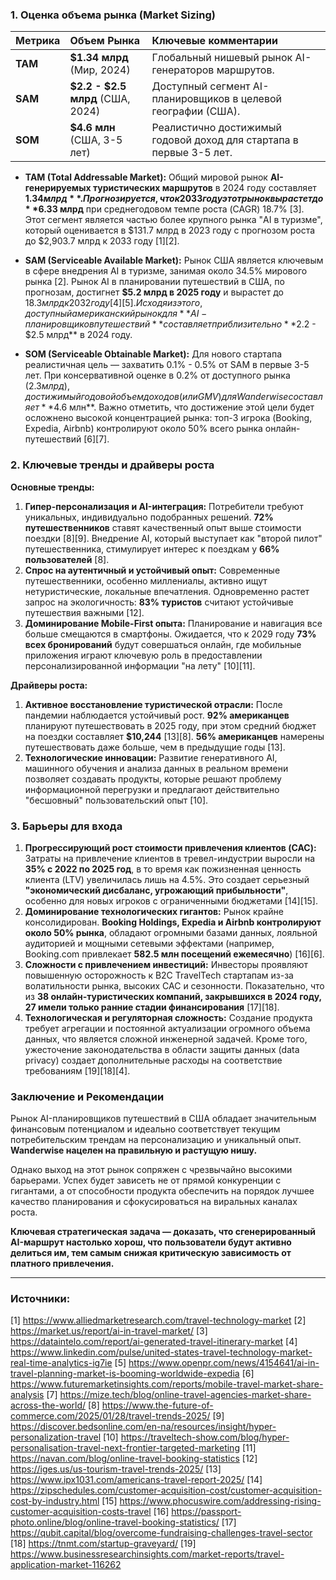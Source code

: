 ### 1. Оценка объема рынка (Market Sizing)

| Метрика | Объем Рынка | Ключевые комментарии |
| :--- | :--- | :--- |
| **TAM** | **$1.34 млрд** (Мир, 2024) | Глобальный нишевый рынок AI-генераторов маршрутов. |
| **SAM** | **$2.2 - $2.5 млрд** (США, 2024) | Доступный сегмент AI-планировщиков в целевой географии (США). |
| **SOM** | **$4.6 млн** (США, 3-5 лет) | Реалистично достижимый годовой доход для стартапа в первые 3-5 лет. |

*   **TAM (Total Addressable Market):**
    Общий мировой рынок **AI-генерируемых туристических маршрутов** в 2024 году составляет **$1.34 млрд**. Прогнозируется, что к 2033 году этот рынок вырастет до **$6.33 млрд** при среднегодовом темпе роста (CAGR) 18.7% [3]. Этот сегмент является частью более крупного рынка "AI в туризме", который оценивается в $131.7 млрд в 2023 году с прогнозом роста до $2,903.7 млрд к 2033 году [1][2].

*   **SAM (Serviceable Available Market):**
    Рынок США является ключевым в сфере внедрения AI в туризме, занимая около 34.5% мирового рынка [2]. Рынок AI в планировании путешествий в США, по прогнозам, достигнет **$5.2 млрд в 2025 году** и вырастет до $18.3 млрд к 2032 году [4][5]. Исходя из этого, доступный американский рынок для **AI-планировщиков путешествий** составляет приблизительно **$2.2 - $2.5 млрд** в 2024 году.

*   **SOM (Serviceable Obtainable Market):**
    Для нового стартапа реалистичная цель — захватить 0.1% - 0.5% от SAM в первые 3-5 лет. При консервативной оценке в 0.2% от доступного рынка ($2.3 млрд), достижимый годовой объем доходов (или GMV) для Wanderwise составляет **$4.6 млн**. Важно отметить, что достижение этой цели будет осложнено высокой концентрацией рынка: топ-3 игрока (Booking, Expedia, Airbnb) контролируют около 50% всего рынка онлайн-путешествий [6][7].

### 2. Ключевые тренды и драйверы роста

**Основные тренды:**

1.  **Гипер-персонализация и AI-интеграция:** Потребители требуют уникальных, индивидуально подобранных решений. **72% путешественников** ставят качественный опыт выше стоимости поездки [8][9]. Внедрение AI, который выступает как "второй пилот" путешественника, стимулирует интерес к поездкам у **66% пользователей** [8].
2.  **Спрос на аутентичный и устойчивый опыт:** Современные путешественники, особенно миллениалы, активно ищут нетуристические, локальные впечатления. Одновременно растет запрос на экологичность: **83% туристов** считают устойчивые путешествия важными [12].
3.  **Доминирование Mobile-First опыта:** Планирование и навигация все больше смещаются в смартфоны. Ожидается, что к 2029 году **73% всех бронирований** будут совершаться онлайн, где мобильные приложения играют ключевую роль в предоставлении персонализированной информации "на лету" [10][11].

**Драйверы роста:**

1.  **Активное восстановление туристической отрасли:** После пандемии наблюдается устойчивый рост. **92% американцев** планируют путешествовать в 2025 году, при этом средний бюджет на поездки составляет **$10,244** [13][8]. **56% американцев** намерены путешествовать даже больше, чем в предыдущие годы [13].
2.  **Технологические инновации:** Развитие генеративного AI, машинного обучения и анализа данных в реальном времени позволяет создавать продукты, которые решают проблему информационной перегрузки и предлагают действительно "бесшовный" пользовательский опыт [10].

### 3. Барьеры для входа

1.  **Прогрессирующий рост стоимости привлечения клиентов (CAC):** Затраты на привлечение клиентов в тревел-индустрии выросли на **35% с 2022 по 2025 год**, в то время как пожизненная ценность клиента (LTV) увеличилась лишь на 4.5%. Это создает серьезный **"экономический дисбаланс, угрожающий прибыльности"**, особенно для новых игроков с ограниченными бюджетами [14][15].
2.  **Доминирование технологических гигантов:** Рынок крайне консолидирован. **Booking Holdings, Expedia и Airbnb контролируют около 50% рынка**, обладают огромными базами данных, лояльной аудиторией и мощными сетевыми эффектами (например, Booking.com привлекает **582.5 млн посещений ежемесячно**) [16][6].
3.  **Сложности с привлечением инвестиций:** Инвесторы проявляют повышенную осторожность к B2C TravelTech стартапам из-за волатильности рынка, высоких CAC и сезонности. Показательно, что из **38 онлайн-туристических компаний, закрывшихся в 2024 году, 27 имели только ранние стадии финансирования** [17][18].
4.  **Технологическая и регуляторная сложность:** Создание продукта требует агрегации и постоянной актуализации огромного объема данных, что является сложной инженерной задачей. Кроме того, ужесточение законодательства в области защиты данных (data privacy) создает дополнительные расходы на соответствие требованиям [19][18][4].

### **Заключение и Рекомендации**

Рынок AI-планировщиков путешествий в США обладает значительным финансовым потенциалом и идеально соответствует текущим потребительским трендам на персонализацию и уникальный опыт. **Wanderwise нацелен на правильную и растущую нишу.**

Однако выход на этот рынок сопряжен с чрезвычайно высокими барьерами. Успех будет зависеть не от прямой конкуренции с гигантами, а от способности продукта обеспечить на порядок лучшее качество планирования и сфокусироваться на виральных каналах роста.

**Ключевая стратегическая задача — доказать, что сгенерированный AI-маршрут настолько хорош, что пользователи будут активно делиться им, тем самым снижая критическую зависимость от платного привлечения.**

---

### **Источники:**

[1] https://www.alliedmarketresearch.com/travel-technology-market
[2] https://market.us/report/ai-in-travel-market/
[3] https://dataintelo.com/report/ai-generated-travel-itinerary-market
[4] https://www.linkedin.com/pulse/united-states-travel-technology-market-real-time-analytics-ig7ie
[5] https://www.openpr.com/news/4154641/ai-in-travel-planning-market-is-booming-worldwide-expedia
[6] https://www.futuremarketinsights.com/reports/mobile-travel-market-share-analysis
[7] https://mize.tech/blog/online-travel-agencies-market-share-across-the-world/
[8] https://www.the-future-of-commerce.com/2025/01/28/travel-trends-2025/
[9] https://discover.bedsonline.com/en-na/resources/insight/hyper-personalization-travel
[10] https://traveltech-show.com/blog/hyper-personalisation-travel-next-frontier-targeted-marketing
[11] https://navan.com/blog/online-travel-booking-statistics
[12] https://iges.us/us-tourism-travel-trends-2025/
[13] https://www.ipx1031.com/americans-travel-report-2025/
[14] https://zipschedules.com/customer-acquisition-cost/customer-acquisition-cost-by-industry.html
[15] https://www.phocuswire.com/addressing-rising-customer-acquisition-costs-travel
[16] https://passport-photo.online/blog/online-travel-booking-statistics/
[17] https://qubit.capital/blog/overcome-fundraising-challenges-travel-sector
[18] https://tnmt.com/startup-graveyard/
[19] https://www.businessresearchinsights.com/market-reports/travel-application-market-116262